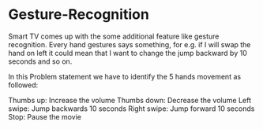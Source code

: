 # Gesture-Recognition


Smart TV comes up with the some additional feature like gesture recognition. Every hand gestures says something, for e.g. if I will swap the hand on left it could mean 
that I want to change the jump backward by 10 seconds and so on.

In this Problem statement we have to identify the 5 hands movement as followed:

Thumbs up:  Increase the volume
Thumbs down: Decrease the volume
Left swipe: Jump backwards 10 seconds
Right swipe: Jump forward 10 seconds  
Stop: Pause the movie
